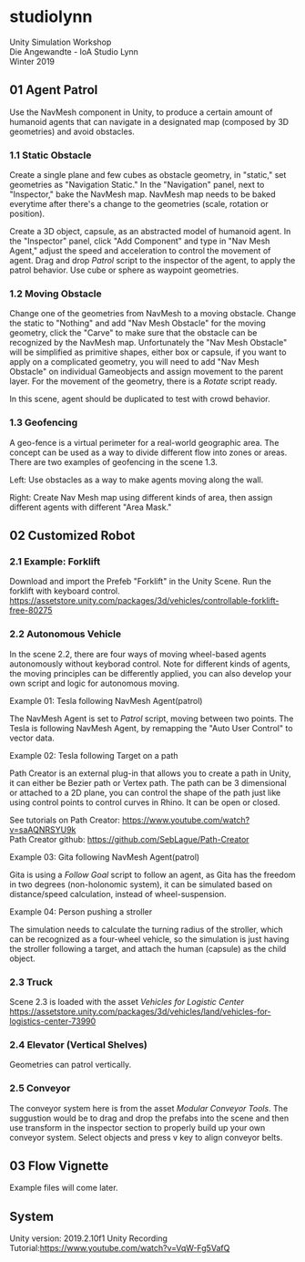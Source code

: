 # studiolynn
Unity Simulation Workshop  
Die Angewandte - IoA Studio Lynn  
Winter 2019  

## 01 Agent Patrol
Use the NavMesh component in Unity, to produce a certain amount of humanoid agents that can navigate in a designated map (composed by 3D geometries) and avoid obstacles. 

### 1.1 Static Obstacle
Create a single plane and few cubes as obstacle geometry, in "static," set geometries as "Navigation Static." In the "Navigation" panel, next to "Inspector," bake the NavMesh map. NavMesh map needs to be baked everytime after there's a change to the geometries (scale, rotation or position).  

Create a 3D object, capsule, as an abstracted model of humanoid agent. In the "Inspector" panel, click "Add Component" and type in "Nav Mesh Agent," adjust the speed and acceleration to control the movement of agent. Drag and drop *Patrol* script to the inspector of the agent, to apply the patrol behavior. Use cube or sphere as waypoint geometries. 

### 1.2 Moving Obstacle
Change one of the geometries from NavMesh to a moving obstacle. Change the static to "Nothing" and add "Nav Mesh Obstacle" for the moving geometry, click the "Carve" to make sure that the obstacle can be recognized by the NavMesh map. Unfortunately the "Nav Mesh Obstacle" will be simplified as primitive shapes, either box or capsule, if you want to apply on a complicated geometry, you will need to add "Nav Mesh Obstacle" on individual Gameobjects and assign movement to the parent layer. For the movement of the geometry, there is a *Rotate* script ready. 

In this scene, agent should be duplicated to test with crowd behavior.

### 1.3 Geofencing
A geo-fence is a virtual perimeter for a real-world geographic area. The concept can be used as a way to divide different flow into zones or areas. There are two examples of geofencing in the scene 1.3.

Left: Use obstacles as a way to make agents moving along the wall.

Right: Create Nav Mesh map using different kinds of area, then assign different agents with different "Area Mask."

## 02 Customized Robot

### 2.1 Example: Forklift
Download and import the Prefeb "Forklift" in the Unity Scene. Run the forklift with keyboard control.
https://assetstore.unity.com/packages/3d/vehicles/controllable-forklift-free-80275

### 2.2 Autonomous Vehicle
In the scene 2.2, there are four ways of moving wheel-based agents autonomously without keyborad control. Note for different kinds of agents, the moving principles can be differently applied, you can also develop your own script and logic for autonomous moving.

Example 01: Tesla following NavMesh Agent(patrol)  

The NavMesh Agent is set to *Patrol* script, moving between two points. The Tesla is following NavMesh Agent, by remapping the "Auto User Control" to vector data.

Example 02: Tesla following Target on a path  

Path Creator is an external plug-in that allows you to create a path in Unity, it can either be Bezier path or Vertex path. The path can be 3 dimensional or attached to a 2D plane, you can control the shape of the path just like using control points to control curves in Rhino. It can be open or closed.  

See tutorials on Path Creator: https://www.youtube.com/watch?v=saAQNRSYU9k  
Path Creator github: https://github.com/SebLague/Path-Creator  

Example 03: Gita following NavMesh Agent(patrol)

Gita is using a *Follow Goal* script to follow an agent, as Gita has the freedom in two degrees (non-holonomic system), it can be simulated based on distance/speed calculation, instead of wheel-suspension. 

Example 04: Person pushing a stroller 

The simulation needs to calculate the turning radius of the stroller, which can be recognized as a four-wheel vehicle, so the simulation is just having the stroller following a target, and attach the human (capsule) as the child object.

### 2.3 Truck
Scene 2.3 is loaded with the asset *Vehicles for Logistic Center*
https://assetstore.unity.com/packages/3d/vehicles/land/vehicles-for-logistics-center-73990

### 2.4 Elevator (Vertical Shelves)
Geometries can patrol vertically.

### 2.5 Conveyor 
The conveyor system here is from the asset *Modular Conveyor Tools*. The suggustion would be to drag and drop the prefabs into the scene and then use transform in the inspector section to properly build up your own conveyor system. Select objects and press v key to align conveyor belts.

## 03 Flow Vignette

Example files will come later.

## System
Unity version: 2019.2.10f1
Unity Recording Tutorial:https://www.youtube.com/watch?v=VqW-Fg5VafQ 
